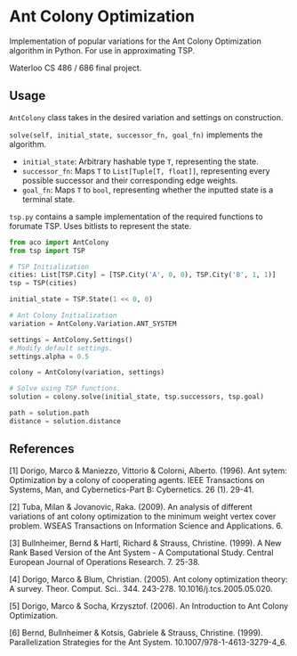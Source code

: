 Ant Colony Optimization
=======================

Implementation of popular variations for the Ant Colony Optimization algorithm in Python. For use in approximating TSP.

Waterloo CS 486 / 686 final project.

## Usage

`AntColony` class takes in the desired variation and settings on construction.

`solve(self, initial_state, successor_fn, goal_fn)` implements the algorithm.

- `initial_state`: Arbitrary hashable type `T`, representing the state.
- `successor_fn`: Maps `T` to `List[Tuple[T, float]]`, representing every possible successor and their corresponding edge weights.
- `goal_fn`: Maps `T` to `bool`, representing whether the inputted state is a terminal state.

`tsp.py` contains a sample implementation of the required functions to forumate TSP. Uses bitlists to represent the state.


```python
from aco import AntColony
from tsp import TSP

# TSP Initialization
cities: List[TSP.City] = [TSP.City('A', 0, 0), TSP.City('B', 1, 1)]
tsp = TSP(cities)

initial_state = TSP.State(1 << 0, 0)

# Ant Colony Initialization
variation = AntColony.Variation.ANT_SYSTEM

settings = AntColony.Settings()
# Modify default settings.
settings.alpha = 0.5

colony = AntColony(variation, settings)

# Solve using TSP functions.
solution = colony.solve(initial_state, tsp.successors, tsp.goal)

path = solution.path
distance = solution.distance

```

## References

[1] Dorigo, Marco & Maniezzo, Vittorio & Colorni, Alberto. (1996). Ant sytem: Optimization by a colony of cooperating agents. IEEE Transactions on Systems, Man, and Cybernetics-Part B: Cybernetics. 26 (1). 29-41.

[2] Tuba, Milan & Jovanovic, Raka. (2009). An analysis of different variations of ant colony optimization to the minimum weight vertex cover problem. WSEAS Transactions on Information Science and Applications. 6.

[3] Bullnheimer, Bernd & Hartl, Richard & Strauss, Christine. (1999). A New Rank Based Version of the Ant System - A Computational Study. Central European Journal of Operations Research. 7. 25-38.

[4] Dorigo, Marco & Blum, Christian. (2005). Ant colony optimization theory: A survey. Theor. Comput. Sci.. 344. 243-278. 10.1016/j.tcs.2005.05.020.

[5] Dorigo, Marco & Socha, Krzysztof. (2006). An Introduction to Ant Colony Optimization.

[6] Bernd, Bullnheimer & Kotsis, Gabriele & Strauss, Christine. (1999). Parallelization Strategies for the Ant System. 10.1007/978-1-4613-3279-4_6.
